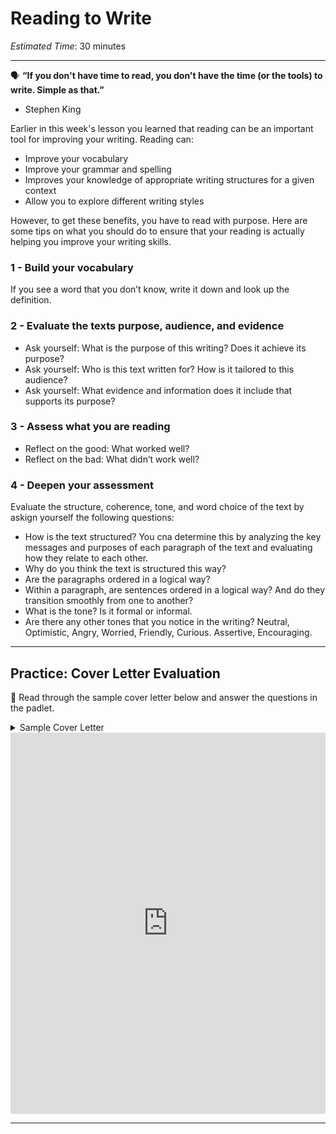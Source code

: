 # Reading to Write
*Estimated Time*: 30 minutes

---

<aside>

🗣 **“If you don't have time to read, you don't have the time (or the tools) to write. Simple as that.”**
- Stephen King

</aside>

Earlier in this week's lesson you learned that reading can be an important tool for improving your writing. Reading can:
- Improve your vocabulary
- Improve your grammar and spelling
- Improves your knowledge of appropriate writing structures for a given context
- Allow you to explore different writing styles

However, to get these benefits, you have to read with purpose. Here are some tips on what you should do to ensure that your reading is actually helping you improve your writing skills.

### 1 - Build your vocabulary

If you see a word that you don’t know, write it down and look up the definition.

### 2 - Evaluate the texts purpose, audience, and evidence

- Ask yourself: What is the purpose of this writing? Does it achieve its purpose?
- Ask yourself: Who is this text written for? How is it tailored to this audience?
- Ask yourself: What evidence and information does it include that supports its purpose?

### 3 - Assess what you are reading

- Reflect on the good: What worked well?
- Reflect on the bad: What didn’t work well?

### 4 - Deepen your assessment

Evaluate the structure, coherence, tone, and word choice of the text by askign yourself the following questions:
- How is the text structured? You cna determine this by analyzing the key messages and purposes of each paragraph of the text and evaluating how they relate to each other.
- Why do you think the text is structured this way?
- Are the paragraphs ordered in a logical way?
- Within a paragraph, are sentences ordered in a logical way? And do they transition smoothly from one to another?
- What is the tone? Is it formal or informal.
- Are there any other tones that you notice in the writing? Neutral, Optimistic, Angry, Worried, Friendly, Curious. Assertive, Encouraging. 

---

## Practice: Cover Letter Evaluation

<aside>

📝 Read through the sample cover letter below and answer the questions in the padlet.
    
</aside>

<details>
    <summary> Sample Cover Letter </summary>

Dear Hiring Manager,

Please accept my application for the Software Engineer position at Technology Resources. Over the course of five years in software engineering, I have attained significant experience coding with a variety of programming languages, working directly with corporate leadership and clients, and steering projects while leading software development teams. I believe I would be an excellent addition to the Technology Resources team.

Working in my current job at 123 Technologies, I have three years of experience with systems architecture and full-stack web development. Working with a Senior Software Engineer, I have been responsible for developing two new websites serving three million users monthly. I also oversee the building of systems architecture via Kohana frameworks, HTML5 and JavaScript. I have also recently gained experience in DevOps, providing solutions in programming and database technology, programming, and operating systems.

I also have experience in Agile project management, data science, and creating and maintaining custom web and mobile applications.

Thank you for taking the time to review my application. I look forward to sharing more about my skills and experiences and how they could help me hit the ground running with Technology Resources. Feel free to contact me at 555-555-5555 or me@mywebdeveloperwebsite.com.

Sincerely, 
Jacob Smith

[Source](https://brainstation.io/career-guides/software-engineer-cover-letter-examples)
    
 </details>
    
 <div style="border:1px solid rgba(0,0,0,0.1);border-radius:2px;box-sizing:border-box;overflow:hidden;position:relative;width:100%;background:#F4F4F4"><iframe src="https://padlet.com/curriculumpad/nf31mc4f2hqzkqti" frameborder="0" allow="camera;microphone;geolocation" style="width:100%;height:608px;display:block;padding:0;margin:0"></iframe></div>
 
 ---
 
